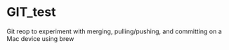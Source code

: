 # GIT_test
Git reop to experiment with merging, pulling/pushing, and committing on a Mac device using brew
